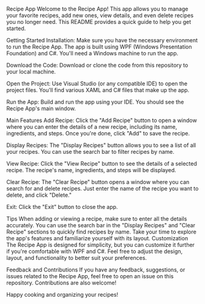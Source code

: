 Recipe App
Welcome to the Recipe App! This app allows you to manage your favorite recipes, add new ones, view details, and even delete recipes you no longer need. This README provides a quick guide to help you get started.

Getting Started
Installation: Make sure you have the necessary environment to run the Recipe App. The app is built using WPF (Windows Presentation Foundation) and C#. You'll need a Windows machine to run the app.

Download the Code: Download or clone the code from this repository to your local machine.

Open the Project: Use Visual Studio (or any compatible IDE) to open the project files. You'll find various XAML and C# files that make up the app.

Run the App: Build and run the app using your IDE. You should see the Recipe App's main window.

Main Features
Add Recipe: Click the "Add Recipe" button to open a window where you can enter the details of a new recipe, including its name, ingredients, and steps. Once you're done, click "Add" to save the recipe.

Display Recipes: The "Display Recipes" button allows you to see a list of all your recipes. You can use the search bar to filter recipes by name.

View Recipe: Click the "View Recipe" button to see the details of a selected recipe. The recipe's name, ingredients, and steps will be displayed.

Clear Recipe: The "Clear Recipe" button opens a window where you can search for and delete recipes. Just enter the name of the recipe you want to delete, and click "Delete."

Exit: Click the "Exit" button to close the app.

Tips
When adding or viewing a recipe, make sure to enter all the details accurately.
You can use the search bar in the "Display Recipes" and "Clear Recipe" sections to quickly find recipes by name.
Take your time to explore the app's features and familiarize yourself with its layout.
Customization
The Recipe App is designed for simplicity, but you can customize it further if you're comfortable with WPF and C#. Feel free to adjust the design, layout, and functionality to better suit your preferences.

Feedback and Contributions
If you have any feedback, suggestions, or issues related to the Recipe App, feel free to open an issue on this repository. Contributions are also welcome!

Happy cooking and organizing your recipes!
